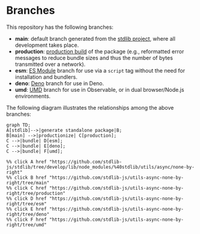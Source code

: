 <!--

@license Apache-2.0

Copyright (c) 2022 The Stdlib Authors.

Licensed under the Apache License, Version 2.0 (the "License");
you may not use this file except in compliance with the License.
You may obtain a copy of the License at

    http://www.apache.org/licenses/LICENSE-2.0

Unless required by applicable law or agreed to in writing, software
distributed under the License is distributed on an "AS IS" BASIS,
WITHOUT WARRANTIES OR CONDITIONS OF ANY KIND, either express or implied.
See the License for the specific language governing permissions and
limitations under the License.

-->

# Branches

This repository has the following branches:

-   **main**: default branch generated from the [stdlib project][stdlib-url], where all development takes place.
-   **production**: [production build][production-url] of the package (e.g., reformatted error messages to reduce bundle sizes and thus the number of bytes transmitted over a network).
-   **esm**: [ES Module][esm-url] branch for use via a `script` tag without the need for installation and bundlers.
-   **deno**: [Deno][deno-url] branch for use in Deno.
-   **umd**: [UMD][umd-url] branch for use in Observable, or in dual browser/Node.js environments.

The following diagram illustrates the relationships among the above branches:

```mermaid
graph TD;
A[stdlib]-->|generate standalone package|B;
B[main] -->|productionize| C[production];
C -->|bundle| D[esm];
C -->|bundle| E[deno];
C -->|bundle| F[umd];

%% click A href "https://github.com/stdlib-js/stdlib/tree/develop/lib/node_modules/%40stdlib/utils/async/none-by-right"
%% click B href "https://github.com/stdlib-js/utils-async-none-by-right/tree/main"
%% click C href "https://github.com/stdlib-js/utils-async-none-by-right/tree/production"
%% click D href "https://github.com/stdlib-js/utils-async-none-by-right/tree/esm"
%% click E href "https://github.com/stdlib-js/utils-async-none-by-right/tree/deno"
%% click F href "https://github.com/stdlib-js/utils-async-none-by-right/tree/umd"
```

[stdlib-url]: https://github.com/stdlib-js/stdlib/tree/develop/lib/node_modules/%40stdlib/utils/async/none-by-right
[production-url]: https://github.com/stdlib-js/utils-async-none-by-right/tree/production
[deno-url]: https://github.com/stdlib-js/utils-async-none-by-right/tree/deno
[umd-url]: https://github.com/stdlib-js/utils-async-none-by-right/tree/umd
[esm-url]: https://github.com/stdlib-js/utils-async-none-by-right/tree/esm